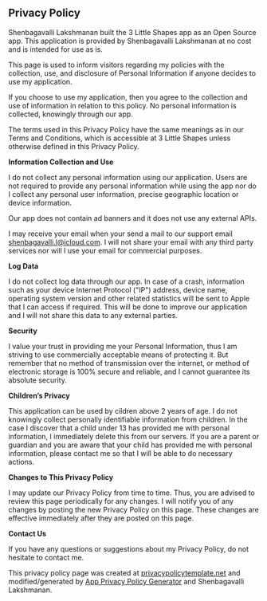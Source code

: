 ## Privacy Policy

Shenbagavalli Lakshmanan built the 3 Little Shapes app as an Open Source app. This application is provided by Shenbagavalli Lakshmanan at no cost and is intended for use as is.

This page is used to inform visitors regarding my policies with the collection, use, and disclosure of Personal Information if anyone decides to use my application.

If you choose to use my application, then you agree to the collection and use of information in relation to this policy. No personal information is collected, knowingly through our app. 

The terms used in this Privacy Policy have the same meanings as in our Terms and Conditions, which is accessible at 3 Little Shapes unless otherwise defined in this Privacy Policy.

**Information Collection and Use**

I do not collect any personal information using our application. Users are not required to provide any personal information while using the app nor do I collect any personal user information, precise geographic location or device information.

Our app does not contain ad banners and it does not use any external APIs. 

I may receive your email when your send a mail to our support email shenbagavalli.l@icloud.com. I will not share your email with any third party services nor will I use your email for commercial purposes. 

**Log Data**

I do not collect log data through our app. In case of a crash, information such as your device Internet Protocol ("IP") address, device name, operating system version and other related statistics will be sent to Apple that I can access if required. This will be done to improve our application and I will not share this data to any external parties.

**Security**

I value your trust in providing me your Personal Information, thus I am striving to use commercially acceptable means of protecting it. But remember that no method of transmission over the internet, or method of electronic storage is 100% secure and reliable, and I cannot guarantee its absolute security.

**Children’s Privacy**

This application can be used by cildren above 2 years of age. I do not knowingly collect personally identifiable information from children. In the case I discover that a child under 13 has provided me with personal information, I immediately delete this from our servers. If you are a parent or guardian and you are aware that your child has provided me with personal information, please contact me so that I will be able to do necessary actions.

**Changes to This Privacy Policy**

I may update our Privacy Policy from time to time. Thus, you are advised to review this page periodically for any changes. I will notify you of any changes by posting the new Privacy Policy on this page. These changes are effective immediately after they are posted on this page.

**Contact Us**

If you have any questions or suggestions about my Privacy Policy, do not hesitate to contact me.

This privacy policy page was created at [privacypolicytemplate.net](https://privacypolicytemplate.net) and modified/generated by [App Privacy Policy Generator](https://app-privacy-policy-generator.firebaseapp.com/) and Shenbagavalli Lakshmanan.

